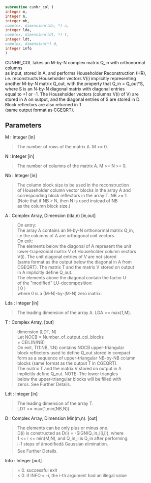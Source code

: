 ```fortran  
subroutine cunhr_col (  
integer m,  
integer n,  
integer nb,  
complex, dimension(lda, *) a,  
integer lda,  
complex, dimension(ldt, *) t,  
integer ldt,  
complex, dimension(*) d,  
integer info  
)  
```  
  
CUNHR_COL takes an M-by-N complex matrix Q_in with orthonormal columns  
as input, stored in A, and performs Householder Reconstruction (HR),  
i.e. reconstructs Householder vectors V(i) implicitly representing  
another M-by-N matrix Q_out, with the property that Q_in = Q_out*S,  
where S is an N-by-N diagonal matrix with diagonal entries  
equal to +1 or -1. The Householder vectors (columns V(i) of V) are  
stored in A on output, and the diagonal entries of S are stored in D.  
Block reflectors are also returned in T  
(same output format as CGEQRT).  
  
## Parameters  
M : Integer [in]  
> The number of rows of the matrix A. M >= 0.  
  
N : Integer [in]  
> The number of columns of the matrix A. M >= N >= 0.  
  
Nb : Integer [in]  
> The column block size to be used in the reconstruction  
> of Householder column vector blocks in the array A and  
> corresponding block reflectors in the array T. NB >= 1.  
> (Note that if NB > N, then N is used instead of NB  
> as the column block size.)  
  
A : Complex Array, Dimension (lda,n) [in,out]  
> On entry:  
> The array A contains an M-by-N orthonormal matrix Q_in,  
> i.e the columns of A are orthogonal unit vectors.  
> On exit:  
> The elements below the diagonal of A represent the unit  
> lower-trapezoidal matrix V of Householder column vectors  
> V(i). The unit diagonal entries of V are not stored  
> (same format as the output below the diagonal in A from  
> CGEQRT). The matrix T and the matrix V stored on output  
> in A implicitly define Q_out.  
> The elements above the diagonal contain the factor U  
> of the "modified" LU-decomposition:  
> ( 0 )  
> where 0 is a (M-N)-by-(M-N) zero matrix.  
  
Lda : Integer [in]  
> The leading dimension of the array A.  LDA >= max(1,M).  
  
T : Complex Array, [out]  
> dimension (LDT, N)  
> Let NOCB = Number_of_output_col_blocks  
> = CEIL(N/NB)  
> On exit, T(1:NB, 1:N) contains NOCB upper-triangular  
> block reflectors used to define Q_out stored in compact  
> form as a sequence of upper-triangular NB-by-NB column  
> blocks (same format as the output T in CGEQRT).  
> The matrix T and the matrix V stored on output in A  
> implicitly define Q_out. NOTE: The lower triangles  
> below the upper-triangular blocks will be filled with  
> zeros. See Further Details.  
  
Ldt : Integer [in]  
> The leading dimension of the array T.  
> LDT >= max(1,min(NB,N)).  
  
D : Complex Array, Dimension Min(m,n). [out]  
> The elements can be only plus or minus one.  
> D(i) is constructed as D(i) = -SIGN(Q_in_i(i,i)), where  
> 1 <= i <= min(M,N), and Q_in_i is Q_in after performing  
> i-1 steps of âmodifiedâ Gaussian elimination.  
> See Further Details.  
  
Info : Integer [out]  
> = 0:  successful exit  
> < 0:  if INFO = -i, the i-th argument had an illegal value  
  
